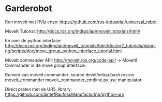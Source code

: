 # Garderobot

Run moveit met RViz enzo:
https://github.com/ros-industrial/universal_robot

MoveIt Tutorial:
http://docs.ros.org/indigo/api/moveit_tutorials/html/

En over de python interface:
http://docs.ros.org/indigo/api/moveit_tutorials/html/doc/pr2_tutorials/planning/scripts/doc/move_group_python_interface_tutorial.html

MoveIt commander API:
http://moveit.ros.org/code-api/ -> MoveIt! Commander in de move group interface. 

Runnen van moveit commander:
source devel/setup.bash
rosrun moveit_commander moveit_commander_cmdline.py 
use manipulator

Direct praten met de UR5, library:
https://github.com/SintefRaufossManufacturing/python-urx
